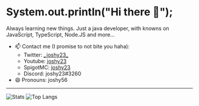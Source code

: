 # System.out.println("Hi there 👋");
Always learning new things. Just a java developer, with knowns on JavaScript, TypeScript, Node.JS and more...
<!--
**joshy56/joshy56** is a ✨ _special_ ✨ repository because its `README.md` (this file) appears on your GitHub profile.

Here are some ideas to get you started:
-->
- 📫 Contact me (I promise to not bite you haha):
     - Twitter: [\_joshy23_](https://twitter.com/_joshy23_)
     - Youtube: [joshy23](https://www.youtube.com/@joshy56?sub_confirmation=1)
     - SpigotMC: [joshy23](https://www.spigotmc.org/members/joshy23.576132/)
     - Discord: joshy23#3260
- 😄 Pronouns: joshy56
<hr>

![Stats](https://github-readme-stats.vercel.app/api?username=joshy56&show_icons=true&theme=react)
![Top Langs](https://github-readme-stats.vercel.app/api/top-langs/?username=joshy56&layout=compact&theme=react)
